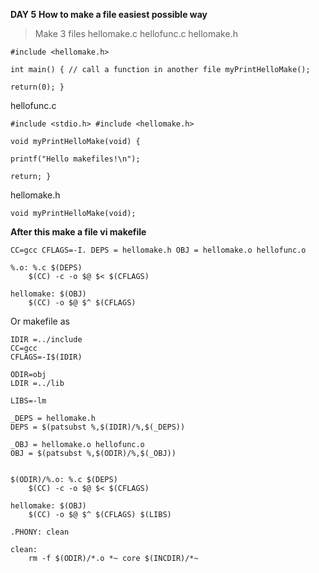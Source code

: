 **DAY 5**
**How to make a file easiest possible way**

> Make 3 files hellomake.c hellofunc.c hellomake.h

    #include <hellomake.h>
    
    int main() { // call a function in another file myPrintHelloMake();
    
    return(0); }


hellofunc.c

    #include <stdio.h> #include <hellomake.h>
    
    void myPrintHelloMake(void) {
    
    printf("Hello makefiles!\n");
    
    return; }

hellomake.h

    void myPrintHelloMake(void);

**After this make a file 
vi makefile**

    CC=gcc CFLAGS=-I. DEPS = hellomake.h OBJ = hellomake.o hellofunc.o
    
    %.o: %.c $(DEPS) 
    	$(CC) -c -o $@ $< $(CFLAGS)
    
    hellomake: $(OBJ) 
    	$(CC) -o $@ $^ $(CFLAGS)

Or
	makefile as
    
	IDIR =../include
    CC=gcc
    CFLAGS=-I$(IDIR)
    
    ODIR=obj
    LDIR =../lib
    
    LIBS=-lm
    
    _DEPS = hellomake.h
    DEPS = $(patsubst %,$(IDIR)/%,$(_DEPS))
    
    _OBJ = hellomake.o hellofunc.o 
    OBJ = $(patsubst %,$(ODIR)/%,$(_OBJ))
    
    
    $(ODIR)/%.o: %.c $(DEPS)
    	$(CC) -c -o $@ $< $(CFLAGS)
    
    hellomake: $(OBJ)
    	$(CC) -o $@ $^ $(CFLAGS) $(LIBS)
    
    .PHONY: clean
    
    clean:
    	rm -f $(ODIR)/*.o *~ core $(INCDIR)/*~
